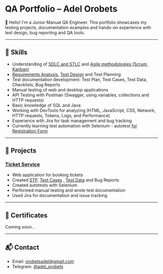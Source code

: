 # QA Portfolio – Adel Orobets

👋 Hello! I'm a Junior Manual QA Engineer. This portfolio showcases my testing projects, documentation examples
and hands-on experience with test design, bug reporting and QA tools.

---

## 🔧 Skills

- Understanding of [SDLC and STLC](https://github.com/adelorobets/QA-Portfolio/blob/main/SDLC_and_STLC.md) and [Agile methodologies (Scrum, Kanban)](https://github.com/adelorobets/QA-Portfolio/blob/main/Agile%20Methodologies%20%28Scrum%20%26%20Kanban%29.md)
- [Requirements Analysis,](https://github.com/adelorobets/QA-Portfolio/blob/main/Requirements_Analysis.md) [Test Design](https://github.com/adelorobets/QA-Portfolio/blob/main/Test_Design.md) and Test Planning
- Test documentation development: Test Plan, Test Cases, Test Data, Checklists, Bug Reports
- Manual testing of web and desktop applications
- API Testing with Postman (Swagger, using variables, collections and HTTP requests)
- Basic knowledge of SQL and Java
- Working with DevTools for analyzing (HTML, JavaScript, CSS, Network, HTTP requests, Tokens, Logs, and Performance)
- Experience with Jira for task management and bug tracking
- Currently learning test automation with Selenium - autotest [for Registration Form](https://github.com/adelorobets/Webinar_project_QA47/blob/master/src/main/java/experiments/DemogaPracticeFormTest.java) 

---

## 📂 Projects

### [Ticket Service](https://ticket-service-69443.firebaseapp.com/)
- Web application for booking tickets  
- Created [STP](https://docs.google.com/spreadsheets/d/1K7KlIUXoN2IewV5-ABJuDsxgoe0CfIZk/edit?usp=sharing&ouid=102737440051246418544&rtpof=true&sd=true), [Test Cases](https://docs.google.com/spreadsheets/d/1tRmffFVwMkwzR69gfZ2MNPRu9wdIMGta/edit?usp=drive_link&ouid=102737440051246418544&rtpof=true&sd=true)
, [Test Data](TestData_TicketService.md) and Bug Reports  
- Created autotests with Selenium
- Performed manual testing and wrote test documentation  
- Used Jira for documentation and issue tracking  


---

## 📄 Certificates

Coming soon...

---

## 📬 Contact

- Email: orobetsadel@gmail.com  
- Telegram: [@adel_orobets](https://t.me/adel_orobets)
